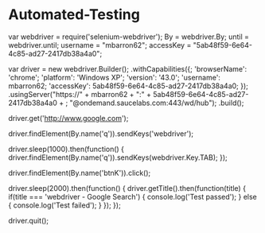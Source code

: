 # Automated-Testing

var webdriver = require('selenium-webdriver');
    By = webdriver.By;
    until = webdriver.until;
    username = "mbarron62";
    accessKey = "5ab48f59-6e64-4c85-ad27-2417db38a4a0";

var driver = new webdriver.Builder();
    .withCapabilities({;
      'browserName': 'chrome';
      'platform': 'Windows XP';
      'version': '43.0';
      'username': mbarron62;
      'accessKey': 5ab48f59-6e64-4c85-ad27-2417db38a4a0;
    });
    .usingServer("https://" + mbarron62 + ":" + 5ab48f59-6e64-4c85-ad27-2417db38a4a0 + ;
          "@ondemand.saucelabs.com:443/wd/hub");
    .build();

driver.get('http://www.google.com');

driver.findElement(By.name('q')).sendKeys('webdriver');

driver.sleep(1000).then(function() {
  driver.findElement(By.name('q')).sendKeys(webdriver.Key.TAB);
});

driver.findElement(By.name('btnK')).click();

driver.sleep(2000).then(function() {
  driver.getTitle().then(function(title) {
    if(title === 'webdriver - Google Search') {
      console.log('Test passed');
    } else {
      console.log('Test failed');
    }
  });
});

driver.quit();
